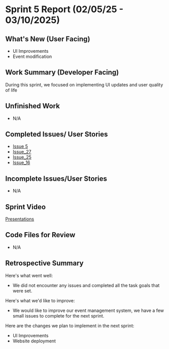 # Sprint 5 Report (02/05/25 - 03/10/2025)

## What's New (User Facing)
* UI Improvements
* Event modification

## Work Summary (Developer Facing)
During this sprint, we focused on implementing UI updates and user quality of life

## Unfinished Work
- N/A

## Completed Issues/ User Stories
* [Issue 5](https://github.com/mmanning95/ACME26WCV-Cpts421/issues/5)
* [Issue_27](https://github.com/mmanning95/ACME26WCV-Cpts421/issues/27)
* [Issue_25](https://github.com/mmanning95/ACME26WCV-Cpts421/issues/25)
* [Issue_16](https://github.com/mmanning95/ACME26WCV-Cpts421/issues/16)

 ## Incomplete Issues/User Stories
- N/A

## Sprint Video
[Presentations](https://www.youtube.com/watch?v=cbi8HBTocjw)
## Code Files for Review
- N/A

## Retrospective Summary
Here's what went well:
* We did not encounter any issues and completed all the task goals that were set.
 
Here's what we'd like to improve:
* We would like to improve our event management system, we have a few small issues to complete for the next sprint.
  
Here are the changes we plan to implement in the next sprint:
* UI Improvements
* Website deployment

